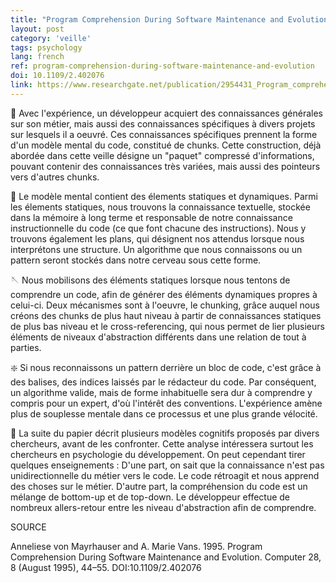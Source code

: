 ```yaml
---
title: "Program Comprehension During Software Maintenance and Evolution"
layout: post
category: 'veille'
tags: psychology
lang: french
ref: program-comprehension-during-software-maintenance-and-evolution
doi: 10.1109/2.402076
link: https://www.researchgate.net/publication/2954431_Program_comprehension_during_software_maintenance_and_evolution
---
```


🧠 Avec l'expérience, un développeur acquiert des connaissances générales sur son métier, mais aussi des connaissances spécifiques à divers projets sur lesquels il a oeuvré. Ces connaissances spécifiques prennent la forme d'un modèle mental du code, constitué de chunks. Cette construction, déjà abordée dans cette veille désigne un "paquet" compressé d'informations, pouvant contenir des connaissances très variées, mais aussi des pointeurs vers d'autres chunks.

📜 Le modèle mental contient des élements statiques et dynamiques. Parmi les élements statiques, nous trouvons la connaissance textuelle, stockée dans la mémoire à long terme et responsable de notre connaissance instructionnelle du code (ce que font chacune des instructions). Nous y trouvons également les plans, qui désignent nos attendus lorsque nous interprétons une structure. Un algorithme que nous connaissons ou un pattern seront stockés dans notre cerveau sous cette forme.

🪡 Nous mobilisons des éléments statiques lorsque nous tentons de comprendre un code, afin de générer des éléments dynamiques propres à celui-ci. Deux mécanismes sont à l'oeuvre, le chunking, grâce auquel nous créons des chunks de plus haut niveau à partir de connaissances statiques de plus bas niveau et le cross-referencing, qui nous permet de lier plusieurs éléments de niveaux d'abstraction différents dans une relation de tout à parties.

❇️ Si nous reconnaissons un pattern derrière un bloc de code, c'est grâce à des balises, des indices laissés par le rédacteur du code. Par conséquent, un algorithme valide, mais de forme inhabituelle sera dur à comprendre y compris pour un expert, d'où l'intérêt des conventions. L'expérience amène plus de souplesse mentale dans ce processus et une plus grande vélocité.

🥼 La suite du papier décrit plusieurs modèles cognitifs proposés par divers chercheurs, avant de les confronter. Cette analyse intéressera surtout les chercheurs en psychologie du développement. On peut cependant tirer quelques enseignements : D'une part, on sait que la connaissance n'est pas unidirectionnelle du métier vers le code. Le code rétroagit et nous apprend des choses sur le métier. D'autre part, la compréhension du code est un mélange de bottom-up et de top-down. Le développeur effectue de nombreux allers-retour entre les niveau d'abstraction afin de comprendre.


SOURCE

Anneliese von Mayrhauser and A. Marie Vans. 1995. Program Comprehension During Software Maintenance and Evolution. Computer 28, 8 (August 1995), 44–55. DOI:10.1109/2.402076